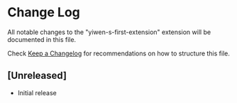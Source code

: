 # Change Log

All notable changes to the "yiwen-s-first-extension" extension will be documented in this file.

Check [Keep a Changelog](http://keepachangelog.com/) for recommendations on how to structure this file.

## [Unreleased]

- Initial release